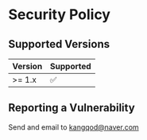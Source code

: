 # Security Policy

## Supported Versions

| Version | Supported          |
| ------- | ------------------ |
| >= 1.x  | :white_check_mark: |

## Reporting a Vulnerability

Send and email to kangqod@naver.com
